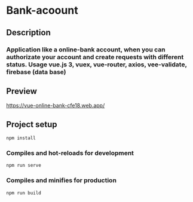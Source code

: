 # Bank-acoount
## Description
### Application like a online-bank account, when you can authorizate your account and create requests with different status. Usage vue.js 3, vuex, vue-router, axios, vee-validate, firebase (data base)

## Preview
https://vue-online-bank-cfe18.web.app/
## Project setup
```
npm install
```

### Compiles and hot-reloads for development
```
npm run serve
```

### Compiles and minifies for production
```
npm run build
```
